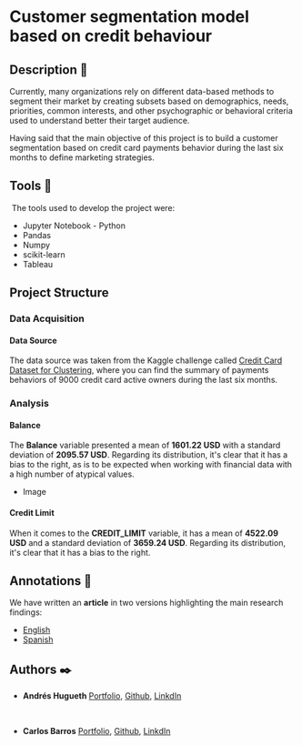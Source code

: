 # Customer segmentation model based on credit behaviour

## Description :speech_balloon:

Currently, many organizations rely on different data-based methods to segment their market by creating subsets based on demographics, needs, priorities, common interests, and other psychographic or behavioral criteria used to understand better their target audience.

Having said that the main objective of this project is to build a customer segmentation based on credit card payments behavior during the last six months to define marketing strategies.

## Tools :hammer:
​
The tools used to develop the project were:
 * Jupyter Notebook - Python
 * Pandas
 * Numpy
 * scikit-learn
 * Tableau

## Project Structure

### Data Acquisition
#### Data Source

The data source was taken from the Kaggle challenge called [Credit Card Dataset for Clustering](https://www.kaggle.com/arjunbhasin2013/ccdata), where you can find the summary of payments behaviors of 9000 credit card active owners during the last six months.

### Analysis 

#### Balance 

The **Balance** variable presented a mean of **1601.22 USD** with a standard deviation of **2095.57 USD**. Regarding its distribution, it's clear that it has a bias to the right, as is to be expected when working with financial data with a high number of atypical values.

* Image

#### Credit Limit

When it comes to the **CREDIT_LIMIT** variable, it has a mean of **4522.09 USD** and a standard deviation of **3659.24 USD**. Regarding its distribution, it's clear that it has a bias to the right.


## Annotations :loudspeaker:


We have written an **article** in two versions highlighting the main research findings: 
* [English](link)
* [Spanish](link)

## Authors :black_nib:
* **Andrés Hugueth** [Portfolio](https://andreshugueth.me/), [Github](https://github.com/andreshugueth), [LinkdIn](https://www.linkedin.com/in/andreshugueth/)
 
​
* **Carlos Barros** [Portfolio](https://carlosbarros.netlify.app/), [Github](https://github.com/cbarros7), [LinkdIn](https://www.linkedin.com/in/carlosbarros7/)
